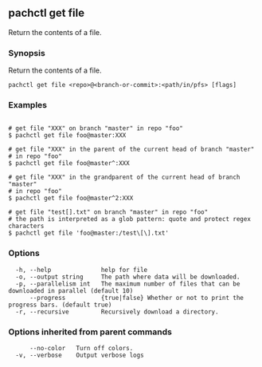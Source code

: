 ## pachctl get file

Return the contents of a file.

### Synopsis

Return the contents of a file.

```
pachctl get file <repo>@<branch-or-commit>:<path/in/pfs> [flags]
```

### Examples

```

# get file "XXX" on branch "master" in repo "foo"
$ pachctl get file foo@master:XXX

# get file "XXX" in the parent of the current head of branch "master"
# in repo "foo"
$ pachctl get file foo@master^:XXX

# get file "XXX" in the grandparent of the current head of branch "master"
# in repo "foo"
$ pachctl get file foo@master^2:XXX

# get file "test[].txt" on branch "master" in repo "foo"
# the path is interpreted as a glob pattern: quote and protect regex characters
$ pachctl get file 'foo@master:/test\[\].txt'
```

### Options

```
  -h, --help              help for file
  -o, --output string     The path where data will be downloaded.
  -p, --parallelism int   The maximum number of files that can be downloaded in parallel (default 10)
      --progress          {true|false} Whether or not to print the progress bars. (default true)
  -r, --recursive         Recursively download a directory.
```

### Options inherited from parent commands

```
      --no-color   Turn off colors.
  -v, --verbose    Output verbose logs
```


